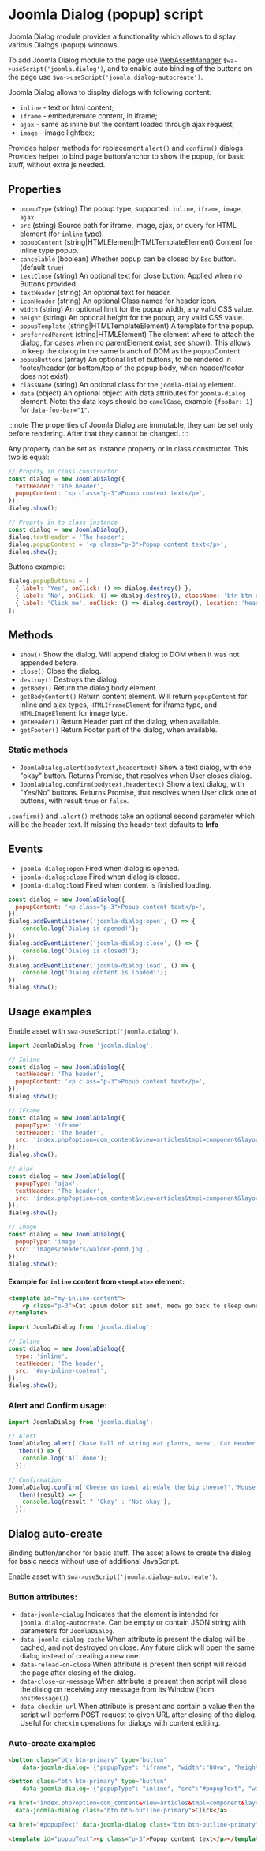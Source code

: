 Joomla Dialog (popup) script
============================

Joomla Dialog module provides a functionality which allows to display various Dialogs (popup) windows. 

To add Joomla Dialog module to the page use [WebAssetManager](../../web-asset-manager.md) `$wa->useScript('joomla.dialog')`, 
and to enable auto binding of the buttons on the page use `$wa->useScript('joomla.dialog-autocreate')`.

Joomla Dialog allows to display dialogs with following content:

- `inline` - text or html content;
- `iframe` - embed/remote content, in iframe;
- `ajax` - same as inline but the content loaded through ajax request; 
- `image` - image lightbox;

Provides helper methods for replacement `alert()` and `confirm()` dialogs.
Provides helper to bind page button/anchor to show the popup, for basic stuff, without extra js needed.

## Properties

- `popupType` (string) The popup type, supported: `inline`, `iframe`, `image`, `ajax`.
- `src` (string) Source path for iframe, image, ajax, or query for HTML element (for `inline` type).
- `popupContent` (string|HTMLElement|HTMLTemplateElement) Content for inline type popup.
- `cancelable` (boolean) Whether popup can be closed by `Esc` button. (default `true`)
- `textClose` (string) An optional text for close button. Applied when no Buttons provided.
- `textHeader` (string) An optional text for header.
- `iconHeader` (string) An optional Class names for header icon.
- `width` (string) An optional limit for the popup width, any valid CSS value.
- `height` (string) An optional height for the popup, any valid CSS value.
- `popupTemplate` (string|HTMLTemplateElement) A template for the popup.
- `preferredParent` (string|HTMLElement) The element where to attach the dialog, for cases when no parentElement exist, see show(). This allows to keep the dialog in the same branch of DOM as the popupContent.
- `popupButtons` (array)  An optional list of buttons, to be rendered in footer/header (or bottom/top of the popup body, when header/footer does not exist).
- `className` (string) An optional class for the `joomla-dialog` element.
- `data` (object) An optional object with data attributes for `joomla-dialog` element. Note: the data keys should be `camelCase`, example `{fooBar: 1}` for `data-foo-bar="1"`.

:::note
The properties of Joomla Dialog are immutable, they can be set only before rendering. After that they cannot be changed.
:::

Any property can be set as instance property or in class constructor. This two is equal:

```javascript
// Proprty in class constructor
const dialog = new JoomlaDialog({
  textHeader: 'The header',
  popupContent: '<p class="p-3">Popup content text</p>',
});
dialog.show();

// Proprty in to class instance
const dialog = new JoomlaDialog();
dialog.textHeader = 'The header';
dialog.popupContent = '<p class="p-3">Popup content text</p>';
dialog.show();
```

Buttons example:
```javascript
dialog.popupButtons = [
  { label: 'Yes', onClick: () => dialog.destroy() },
  { label: 'No', onClick: () => dialog.destroy(), className: 'btn btn-outline-danger ms-2' },
  { label: 'Click me', onClick: () => dialog.destroy(), location: 'header' },
];
```

## Methods

- `show()` Show the dialog. Will append dialog to DOM when it was not appended before.
- `close()` Close the dialog.
- `destroy()` Destroys the dialog.
- `getBody()` Return the dialog body element.
- `getBodyContent()` Return content element. Will return `popupContent` for inline and ajax types, `HTMLIframeElement` for iframe type, and `HTMLImageElement` for image type.
- `getHeader()` Return Header part of the dialog, when available.
- `getFooter()` Return Footer part of the dialog, when available.

### Static methods

- `JoomlaDialog.alert(bodytext,headertext)` Show a text dialog, with one "okay" button. Returns Promise, that resolves when User closes dialog.
- `JoomlaDialog.confirm(bodytext,headertext)` Show a text dialog, with "Yes/No" buttons. Returns Promise, that resolves when User click one of buttons, with result `true` or `false`.

`.confirm()` and `.alert()` methods take an optional second parameter which will be the header text. If missing the header text defaults to **Info** 

## Events

- `joomla-dialog:open` Fired when dialog is opened.
- `joomla-dialog:close` Fired when dialog is closed.
- `joomla-dialog:load` Fired when content is finished loading.

```javascript
const dialog = new JoomlaDialog({
  popupContent: '<p class="p-3">Popup content text</p>',
});
dialog.addEventListener('joomla-dialog:open', () => {
    console.log('Dialog is opened!');
});
dialog.addEventListener('joomla-dialog:close', () => {
    console.log('Dialog is closed!');
});
dialog.addEventListener('joomla-dialog:load', () => {
    console.log('Dialog content is loaded!');
});
dialog.show();
```

## Usage examples

Enable asset with `$wa->useScript('joomla.dialog')`.

```javascript
import JoomlaDialog from 'joomla.dialog';

// Inline 
const dialog = new JoomlaDialog({
  textHeader: 'The header',
  popupContent: '<p class="p-3">Popup content text</p>',
});
dialog.show();

// IFrame
const dialog = new JoomlaDialog({
  popupType: 'iframe',
  textHeader: 'The header',
  src: 'index.php?option=com_content&view=articles&tmpl=component&layout=modal',
});
dialog.show();

// Ajax
const dialog = new JoomlaDialog({
  popupType: 'ajax',
  textHeader: 'The header',
  src: 'index.php?option=com_content&view=articles&tmpl=component&layout=modal',
});
dialog.show();

// Image
const dialog = new JoomlaDialog({
  popupType: 'image',
  src: 'images/headers/walden-pond.jpg',
});
dialog.show();

```

#### Example for `inline` content from `<template>` element:

```html
<template id="my-inline-content">
    <p class="p-3">Cat ipsum dolor sit amet, meow go back to sleep owner brings food and water tries to pet on head</p>
</template>
```
```javascript
import JoomlaDialog from 'joomla.dialog';

// Inline 
const dialog = new JoomlaDialog({
  type: 'inline',
  textHeader: 'The header',
  src: '#my-inline-content',
});
dialog.show();
```


### Alert and Confirm usage:
```javascript
import JoomlaDialog from 'joomla.dialog';

// Alert
JoomlaDialog.alert('Chase ball of string eat plants, meow','Cat Header')
  .then(() => { 
    console.log('All done'); 
  });

// Confirmation
JoomlaDialog.confirm('Cheese on toast airedale the big cheese?','Mouse Header')
  .then((result) => { 
    console.log(result ? 'Okay' : 'Not okay'); 
  });
```

## Dialog auto-create

Binding button/anchor for basic stuff.
The asset allows to create the dialog for basic needs without use of additional JavaScript.

Enable asset with `$wa->useScript('joomla.dialog-autocreate')`.

### Button attributes:

- `data-joomla-dialog` Indicates that the element is intended for `joomla.dialog-autocreate`. Can be empty or contain JSON string with parameters for `JoomlaDialog`.
- `data-joomla-dialog-cache` When attribute is present the dialog will be cached, and not destroyed on close. Any future click will open the same dialog instead of creating a new one.
- `data-reload-on-close` When attribute is present then script will reload the page after closing of the dialog. 
- `data-close-on-message` When attribute is present then script will close the dialog on receiving any message from its Window (from `postMessage()`).
- `data-checkin-url` When attribute is present and contain a value then the script will perform POST request to given URL after closing of the dialog. Useful for `checkin` operations for dialogs with content editing. 

### Auto-create examples

```html
<button class="btn btn-primary" type="button"
    data-joomla-dialog='{"popupType": "iframe", "width":"80vw", "height": "80vh", "src":"index.php?option=com_content&view=articles&tmpl=component&layout=modal"}'>Click</button>

<button class="btn btn-primary" type="button"
    data-joomla-dialog='{"popupType": "inline", "src":"#popupText", "width": "fit-content", "height": "fit-content"}'>Click</button>

<a href="index.php?option=com_content&view=articles&tmpl=component&layout=modal"
  data-joomla-dialog class="btn btn-outline-primary">Click</a>

<a href="#popupText" data-joomla-dialog class="btn btn-outline-primary">Click</a>

<template id="popupText"><p class="p-3">Popup content text</p></template>
```
